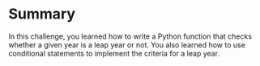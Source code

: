 # Summary

In this challenge, you learned how to write a Python function that checks whether a given year is a leap year or not. You also learned how to use conditional statements to implement the criteria for a leap year.
